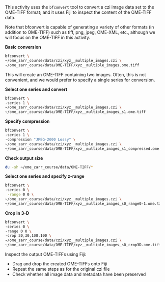 This activity uses the `bfconvert` tool to convert a czi image data set to the OME-TIFF format; 
and it uses Fiji to inspect the content of the OME-TIFF data.

Note that bfconvert is capable of generating a variety of other formats (in addition to OME-TIFF)
such as tiff, png, jpeg, OME-XML, etc., although we will focus on the OME-TIFF in this activity.

**Basic conversion**

```bash 
bfconvert \
~/ome_zarr_course/data/czi/xyz__multiple_images.czi \
~/ome_zarr_course/data/OME-TIFF/xyz__multiple_images.ome.tiff
```
This will create an OME-TIFF containing two images. Often, this is not convenient, and we would
prefer to specify a single series for conversion.

**Select one series and convert**

```bash
bfconvert \
-series 1 \
~/ome_zarr_course/data/czi/xyz__multiple_images.czi \
~/ome_zarr_course/data/OME-TIFF/xyz__multiple_images_s1.ome.tiff
```

**Specify compression**
```bash
bfconvert \
-series 1 \
-compression "JPEG-2000 Lossy" \
~/ome_zarr_course/data/czi/xyz__multiple_images.czi \
~/ome_zarr_course/data/OME-TIFF/xyz__multiple_images_s1_compressed.ome.tiff
```
**Check output size**
```bash
du -sh ~/ome_zarr_course/data/OME-TIFF/*
```
**Select one series and specify z-range**
```bash 
bfconvert \
-series 0 \
 -range 0 0 \
~/ome_zarr_course/data/czi/xyz__multiple_images.czi \
~/ome_zarr_course/data/OME-TIFF/xyz__multiple_images_s0_range0-1.ome.tiff
```
**Crop in 3-D**
```bash 
bfconvert \
-series 0 \
-range 0 0 \
-crop 20,30,100,100 \
~/ome_zarr_course/data/czi/xyz__multiple_images.czi \
~/ome_zarr_course/data/OME-TIFF/xyz__multiple_images_s0_crop3D.ome.tiff
```

Inspect the output OME-TIFFs using Fiji:
- Drag and drop the created OME-TIFFs onto Fiji
- Repeat the same steps as for the original czi file
- Check whether all image data and metadata have been preserved
